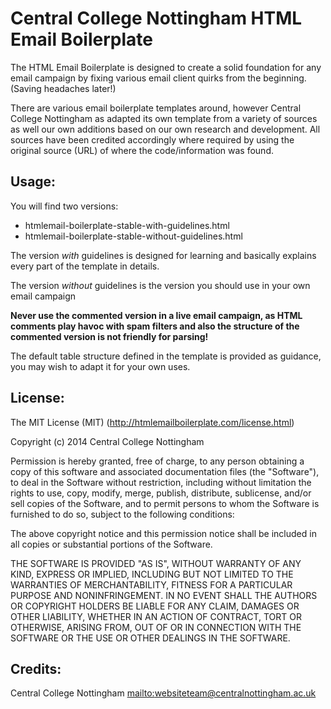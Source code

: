 Central College Nottingham 
HTML Email Boilerplate
==============================================

The HTML Email Boilerplate is designed to create a solid foundation for any email campaign by fixing various email client quirks from the beginning. (Saving headaches later!)

There are various email boilerplate templates around, however Central College Nottingham as adapted its own template from a variety of sources as well our own additions based on our own research and development. All sources have been credited accordingly where required by using the original source (URL) of where the code/information was found.

## Usage:

You will find two versions:

* htmlemail-boilerplate-stable-with-guidelines.html
* htmlemail-boilerplate-stable-without-guidelines.html

The version *with* guidelines is designed for learning and basically explains every part of the template in details.

The version *without* guidelines is the version you should use in your own email campaign

**Never use the commented version in a live email campaign, as HTML comments play havoc with spam filters and also the structure of the commented version is not friendly for parsing!**

The default table structure defined in the template is provided as guidance, you may wish to adapt it for your own uses.

## License:

The MIT License (MIT) (http://htmlemailboilerplate.com/license.html)

Copyright (c) 2014 Central College Nottingham

Permission is hereby granted, free of charge, to any person obtaining a copy
of this software and associated documentation files (the "Software"), to deal
in the Software without restriction, including without limitation the rights
to use, copy, modify, merge, publish, distribute, sublicense, and/or sell
copies of the Software, and to permit persons to whom the Software is
furnished to do so, subject to the following conditions:

The above copyright notice and this permission notice shall be included in
all copies or substantial portions of the Software.

THE SOFTWARE IS PROVIDED "AS IS", WITHOUT WARRANTY OF ANY KIND, EXPRESS OR
IMPLIED, INCLUDING BUT NOT LIMITED TO THE WARRANTIES OF MERCHANTABILITY,
FITNESS FOR A PARTICULAR PURPOSE AND NONINFRINGEMENT. IN NO EVENT SHALL THE
AUTHORS OR COPYRIGHT HOLDERS BE LIABLE FOR ANY CLAIM, DAMAGES OR OTHER
LIABILITY, WHETHER IN AN ACTION OF CONTRACT, TORT OR OTHERWISE, ARISING FROM,
OUT OF OR IN CONNECTION WITH THE SOFTWARE OR THE USE OR OTHER DEALINGS IN
THE SOFTWARE.

## Credits:

Central College Nottingham
[mailto:websiteteam@centralnottingham.ac.uk](websiteteam@centralnottingham.ac.uk)



